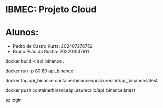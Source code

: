 # IBMEC: Projeto Cloud

# Alunos: 
- Pedro de Castro Kurtz: 202407278752
- Bruno Pilão da Rocha: 202201037911

docker build -t api_binance .

docker run -p 80:80 api_binance

docker tag api_binance containerbinanceapi.azurecr.io/api_binance:latest

docker push containerbinanceapi.azurecr.io/api_binance:latest

az login 